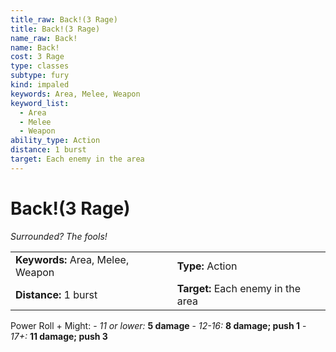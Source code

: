 ```yaml
---
title_raw: Back!(3 Rage)
title: Back!(3 Rage)
name_raw: Back!
name: Back!
cost: 3 Rage
type: classes
subtype: fury
kind: impaled
keywords: Area, Melee, Weapon
keyword_list:
  - Area
  - Melee
  - Weapon
ability_type: Action
distance: 1 burst
target: Each enemy in the area
---
```


# Back!(3 Rage)

*Surrounded? The fools!*

|                                   |                                    |
| :-------------------------------- | :--------------------------------- |
| **Keywords:** Area, Melee, Weapon | **Type:** Action                   |
| **Distance:** 1 burst             | **Target:** Each enemy in the area |

Power Roll + Might: - *11 or lower:* **5 damage** - *12-16:* **8 damage; push 1** - *17+:* **11 damage; push 3**
